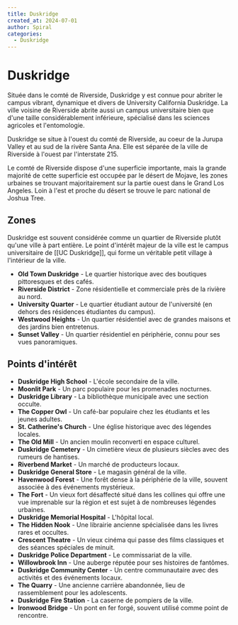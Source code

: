 ```yaml
---
title: Duskridge
created_at: 2024-07-01
author: Spiral
categories:
  - Duskridge
---
```

# Duskridge
Située dans le comté de Riverside, Duskridge y est connue pour abriter le campus vibrant, dynamique et divers de University California Duskridge. La ville voisine de Riverside abrite aussi un campus universitaire bien que d'une taille considérablement inférieure, spécialisé dans les sciences agricoles et l'entomologie. 

Duskridge se situe à l'ouest du comté de Riverside, au coeur de la Jurupa Valley et au sud de la rivère Santa Ana. Elle est séparée de la ville de Riverside à l'ouest par l'interstate 215.  

Le comté de Riverside dispose d'une superficie importante, mais la grande majorité de cette superficie est occupée par le désert de Mojave, les zones urbaines se trouvant majoritairement sur la partie ouest dans le Grand Los Angeles. Loin à l'est et proche du désert se trouve le parc national de Joshua Tree. 
## Zones
Duskridge est souvent considérée comme un quartier de Riverside plutôt qu'une ville à part entière. Le point d'intérêt majeur de la ville est le campus universitaire de [[UC Duskridge]], qui forme un véritable petit village à l'intérieur de la ville. 
- **Old Town Duskridge** - Le quartier historique avec des boutiques pittoresques et des cafés.
- **Riverside District** - Zone résidentielle et commerciale près de la rivière au nord.
- **University Quarter** - Le quartier étudiant autour de l'université (en dehors des résidences étudiantes du campus).
- **Westwood Heights** - Un quartier résidentiel avec de grandes maisons et des jardins bien entretenus.
- **Sunset Valley** - Un quartier résidentiel en périphérie, connu pour ses vues panoramiques.

## Points d'intérêt
- **Duskridge High School** - L'école secondaire de la ville.
- **Moonlit Park** - Un parc populaire pour les promenades nocturnes.
- **Duskridge Library** - La bibliothèque municipale avec une section occulte.
- **The Copper Owl** - Un café-bar populaire chez les étudiants et les jeunes adultes.
- **St. Catherine's Church** - Une église historique avec des légendes locales.
- **The Old Mill** - Un ancien moulin reconverti en espace culturel.
- **Duskridge Cemetery** - Un cimetière vieux de plusieurs siècles avec des rumeurs de hantises.
- **Riverbend Market** - Un marché de producteurs locaux.
- **Duskridge General Store** - Le magasin général de la ville.
- **Havenwood Forest** - Une forêt dense à la périphérie de la ville, souvent associée à des événements mystérieux.
- **The Fort** - Un vieux fort désaffecté situé dans les collines qui offre une vue imprenable sur la région et est sujet à de nombreuses légendes urbaines.
- **Duskridge Memorial Hospital** - L'hôpital local.
- **The Hidden Nook** - Une librairie ancienne spécialisée dans les livres rares et occultes.
- **Crescent Theatre** - Un vieux cinéma qui passe des films classiques et des séances spéciales de minuit.
- **Duskridge Police Department** - Le commissariat de la ville.
- **Willowbrook Inn** - Une auberge réputée pour ses histoires de fantômes.
- **Duskridge Community Center** - Un centre communautaire avec des activités et des événements locaux.
- **The Quarry** - Une ancienne carrière abandonnée, lieu de rassemblement pour les adolescents.
- **Duskridge Fire Station** - La caserne de pompiers de la ville.
- **Ironwood Bridge** - Un pont en fer forgé, souvent utilisé comme point de rencontre.

